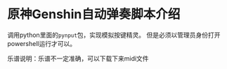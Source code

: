 # 原神Genshin自动弹奏脚本介绍

调用python里面的`pynput`包，实现模拟按键精灵。
但是必须以管理员身份打开powershell运行才可以。


乐谱说明：乐谱不一定准确，可以下载下来midi文件
